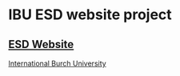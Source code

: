 # IBU ESD website project

[ESD Website](https://esd-website.herokuapp.com)
---
[International Burch University](http://www.ibu.edu.ba) 
